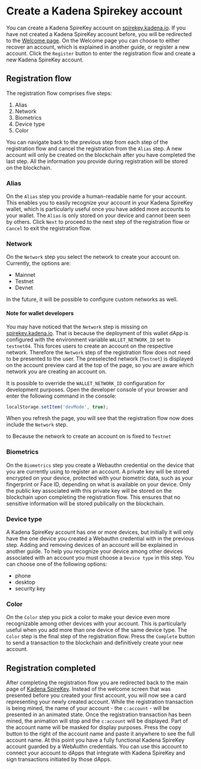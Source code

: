 # **Create a Kadena Spirekey account**

You can create a Kadena SpireKey account on
[spirekey.kadena.io](https://spirekey.kadena.io). If you have not created a
Kadena SpireKey account before, you will be redirected to the
[Welcome page](https://spirekey.kadena.io). On the Welcome page you can choose
to either recover an account, which is explained in another guide, or register a
new account. Click the `Register` button to enter the registration flow and
create a new Kadena SpireKey account.

## Registration flow

The registration flow comprises five steps:

1. Alias
2. Network
3. Biometrics
4. Device type
5. Color

You can navigate back to the previous step from each step of the registration
flow and cancel the registration from the `Alias` step. A new account will only
be created on the blockchain after you have completed the last step. All the
information you provide during registration will be stored on the blockchain.

### Alias

On the `Alias` step you provide a human-readable name for your account. This
enables you to easily recognize your account in your Kadena SpireKey wallet,
which is particularly useful once you have added more accounts to your wallet.
The `Alias` is only stored on your device and cannot been seen by others. Click
`Next` to proceed to the next step of the registration flow or `Cancel` to exit
the registration flow.

### Network

On the `Network` step you select the network to create your account on.
Currently, the options are:

- Mainnet
- Testnet
- Devnet

In the future, it will be possible to configure custom networks as well.

#### Note for wallet developers

You may have noticed that the `Network` step is missing on
[spirekey.kadena.io](https://spirekey.kadena.io/register). That is because the
deployment of this wallet dApp is configured with the environment variable
`WALLET_NETWORK_ID` set to `testnet04`. This forces users to create an account
on the respective network. Therefore the `Network` step of the registration flow
does not need to be presented to the user. The preselected network (`Testnet`)
is displayed on the account preview card at the top of the page, so you are
aware which network you are creating an account on.

It is possible to override the `WALLET_NETWORK_ID` configuration for development
purposes. Open the developer console of your browser and enter the following
command in the console:

```javascript
localStorage.setItem('devMode', true);
```

When you refresh the page, you will see that the registration flow now does
include the `Network` step.

to Because the network to create an account on is fixed to `Testnet`

### Biometrics

On the `Biometrics` step you create a Webauthn credential on the device that you
are currently using to register an account. A private key will be stored
encrypted on your device, protected with your biometric data, such as your
fingerprint or Face ID, depending on what is available on your device. Only the
public key associated with this private key will be stored on the blockchain
upon completing the registration flow. This ensures that no sensitive
information will be stored publically on the blockchain.

### Device type

A Kadena SpireKey account has one or more devices, but initially it will only
have the one device you created a Webauthn credential with in the previous step.
Adding and removing devices of an account will be explained in another guide. To
help you recognize your device among other devices associated with an account
you must choose a `Device type` in this step. You can choose one of the
following options:

- phone
- desktop
- security key

### Color

On the `Color` step you pick a color to make your device even more recognizable
among other devices with your account. This is particularly useful when you add
more than one device of the same device type. The `Color` step is the final step
of the registration flow. Press the `Complete` button to send a transaction to
the blockchain and definitively create your new account.

## Registration completed

After completing the registration flow you are redirected back to the main page
of [Kadena SpireKey](https://spirekey.kadena.io). Instead of the welcome screen
that was presented before you created your first account, you will now see a
card representing your newly created account. While the registration transaction
is being mined, the name of your account - the `c:account` - will be presented
in an animated state. Once the registration transaction has been mined, the
animation will stop and the `c:account` will be displayed. Part of the account
name will be masked for display purposes. Press the copy button to the right of
the account name and paste it anywhere to see the full account name. At this
point you have a fully functional Kadena SpireKey account guarded by a WebAuthn
credentials. You can use this account to connect your account to dApps that
integrate with Kadena SpireKey and sign transactions initiated by those dApps.
